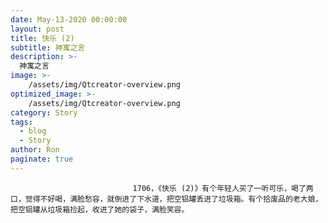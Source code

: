 ```yaml
---
date: May-13-2020 00:00:00
layout: post
title: 快乐 (2)
subtitle: 神寓之言
description: >-
  神寓之言
image: >-
    /assets/img/Qtcreator-overview.png
optimized_image: >-
    /assets/img/Qtcreator-overview.png
category: Story
tags:
  - blog
  - Story
author: Ron
paginate: true
---
```


							　　1706，《快乐 (2)》有个年轻人买了一听可乐，喝了两口，觉得不好喝，满脸愁容，就倒进了下水道，把空铝罐丢进了垃圾箱。有个拾废品的老大娘，把空铝罐从垃圾箱捡起，收进了她的袋子，满脸笑容。
							
							
						
